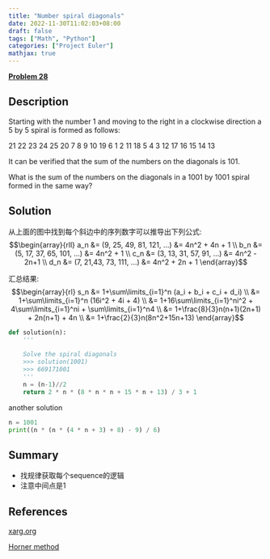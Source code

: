 ```yaml
---
title: "Number spiral diagonals"
date: 2022-11-30T11:02:03+08:00
draft: false
tags: ["Math", "Python"]
categories: ["Project Euler"]
mathjax: true
---
```


[**Problem 28**](https://projecteuler.net/problem=28)

## Description

Starting with the number 1 and moving to the right in a clockwise direction a 5 by 5 spiral is formed as follows:

21 22 23 24 25
20 7 8 9 10
19 6 1 2 11
18 5 4 3 12
17 16 15 14 13

It can be verified that the sum of the numbers on the diagonals is 101.

What is the sum of the numbers on the diagonals in a 1001 by 1001 spiral formed in the same way?

## Solution

从上面的图中找到每个斜边中的序列数字可以推导出下列公式:
$$\begin{array}{rll}
a_n &= (9, 25, 49, 81, 121, ...) &= 4n^2 + 4n + 1
\\ b_n &= (5, 17, 37, 65, 101, ...) &= 4n^2 + 1
\\ c_n &= (3, 13, 31, 57, 91, ...) &= 4n^2 - 2n+1
\\ d_n &= (7, 21,43, 73, 111, ...) &= 4n^2 + 2n + 1
\end{array}$$

汇总结果:
$$\begin{array}{rl}
s_n &= 1+\sum\limits_{i=1}^n (a_i + b_i + c_i + d_i)
\\ &= 1+\sum\limits_{i=1}^n (16i^2 + 4i + 4)
\\ &= 1+16\sum\limits_{i=1}^ni^2 + 4\sum\limits_{i=1}^ni + \sum\limits_{i=1}^n4
\\ &= 1+\frac{8}{3}n(n+1)(2n+1) + 2n(n+1) + 4n
\\ &= 1+\frac{2}{3}n(8n^2+15n+13)
\end{array}$$

```python
def solution(n):
    '''

    Solve the spiral diagonals
    >>> solution(1001)
    >>> 669171001
    '''
    n = (n-1)//2
    return 2 * n * (8 * n * n + 15 * n + 13) / 3 + 1
```

another solution

```python
n = 1001
print((n * (n * (4 * n + 3) + 8) - 9) / 6)
```

## Summary

- 找规律获取每个sequence的逻辑
- 注意中间点是1

## References

[xarg.org](https://www.xarg.org/puzzle/project-euler/problem-28/)

[Horner method](https://en.wikipedia.org/wiki/Horner%27s_method)

